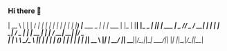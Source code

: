 ### Hi there 👋

|  __ \               | | |          / _| | |  | |         | | | |
| |__) |___  ___ _   _| | |_    ___ | |_  | |__| |_   _ ___| |_| | ___
|  _  // _ \/ __| | | | | __|  / _ \|  _| |  __  | | | / __| __| |/ _ \
| | \ \  __/\__ \ |_| | | |_  | (_) | |   | |  | | |_| \__ \ |_| |  __/
|_|  \_\___||___/\__,_|_|\__|  \___/|_|   |_|  |_|\__,_|___/\__|_|\___|

<!--
**pateskinasy/pateskinasy** is a ✨ _special_ ✨ repository because its `README.md` (this file) appears on your GitHub profile.

Here are some ideas to get you started:

- 🔭 I’m currently working on ...
- 🌱 I’m currently learning ...
- 👯 I’m looking to collaborate on ...
- 🤔 I’m looking for help with ...
- 💬 Ask me about ...
- 📫 How to reach me: ...
- 😄 Pronouns: ...
- ⚡ Fun fact: ...
-->
